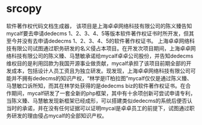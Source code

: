 # srcopy
软件著作权代码文档生成器，
该项目是上海卓卓网络科技有限公司的陈义臻告知mycalf要去申请dedecms 1、2、3、4、5等版本软件著作权证书时所开发，但其至今并没有去申请dedecms 1、2、3、4、5的软件著作权证书。
上海卓卓网络科技有限公司试图通过职务研发的名义侵占本项目。在开发次项目期间，上海卓卓网络科技有限公司的陈义臻、马慧敏承诺给mycalf卓卓公司股份，并告知dedecms维权目的是利用回款为我国开源事业做贡献，mycalf承担了该项目前期全部的开发成本，包括设计人员工资且为独立研发。现发现，上海卓卓网络科技有限公司可能并不拥有dedecms的知识产权，“林学是IT柏拉图”mycalf仅仅是通过陈义臻、马慧敏口诉所知，而其在林学处获得的是dedecms biz的软件著作权证书。在合作期间，mycalf研发了一套全新的php框架，其中有十余项创新可尝试申请专利，当陈义臻、马慧敏发现新框架已经成形，可以搭建类似dedecms的系统后便否认当时的承诺，并在没有任何证据可以证明mycal是卓卓员工的前提下，试图通过职务研发的理由侵占mycalf的全部知识产权。

